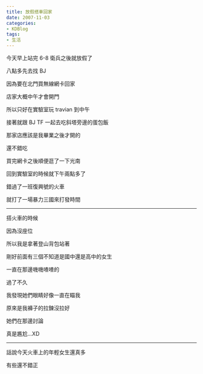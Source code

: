 ```yaml
---
title: 放假搭車回家
date: 2007-11-03
categories:
- KDBlog
tags:
- 生活
---
```

今天早上站完 6-8  衛兵之後就放假了

八點多先去找 BJ

因為要在北門買無線網卡回家

店家大概中午才會開門

所以只好在實驗室玩 travian  到中午

接著就跟 BJ TF  一起去吃斜塔旁邊的蛋包飯

那家店應該是我畢業之後才開的

還不錯吃

買完網卡之後順便逛了一下光南

回到實驗室的時候就下午兩點多了

錯過了一班復興號的火車

就打了一場暴力三國來打發時間

---

搭火車的時候

因為沒座位

所以我是拿著登山背包站著

剛好前面有三個不知道是國中還是高中的女生

一直在那邊嘰嘰喳喳的

過了不久

我發現她們眼睛好像一直在瞄我

原來是我褲子的拉鍊沒拉好

她們在那邊討論

真是尷尬...XD

---

話說今天火車上的年輕女生還真多

有些還不錯正

